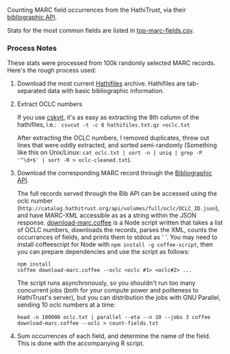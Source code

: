 Counting MARC field occurrences from the HathiTrust, via their [bibliographic API](https://www.hathitrust.org/bib_api).

Stats for the most common fields are listed in [top-marc-fields.csv](./top-marc-fields.csv).


### Process Notes

These stats were processed from 100k randomly selected MARC records. Here's the rough process used:

1. Download the most current [Hathifiles](https://www.hathitrust.org/hathifiles) archive. Hathifiles are tab-separated data with basic bibliographic information.

2. Extract OCLC numbers
    
   If you use [cskvit](csvkit.readthedocs.org), it's as easy as extracting the 8th column of the hathifiles, i.e.:
   ``` csvcut -t -c 8 hathifiles.txt.gz >oclc.txt```
   
   After extracting the OCLC numbers, I removed duplicates, threw out lines that were oddly extracted, and sorted semi-randomly (Something like this on Unix/Linux: ```cat oclc.txt | sort -n | uniq | grep -P '^\d+$' | sort -R > oclc-cleaned.txt```).

3. Download the corresponding MARC record through the [Bibliographic API](https://www.hathitrust.org/bib_api).
   
   The full records served through the Bib API can be accessed using the oclc number (`http://catalog.hathitrust.org/api/volumes/full/oclc/OCLC_ID.json`), and have MARC-XML accessible as as a string within the JSON response. [download-marc.coffee](./download-marc.coffee) is a Node script written that takes a list of OCLC numbers, downloads the records, parses the XML, counts the occurrances of fields, and prints them to stdout as '<oclc> <field number>'. You may need to install coffeescript for Node with ```npm install -g coffee-script```, then you can prepare dependencies and use the script as follows:
   ```
   npm install
   coffee download-marc.coffee --oclc <oclc #1> <oclc#2> ... 
   ```
   
   The script runs asynchronously, so you shouldn't run too many concurrent jobs (both for your compute power and politeness to HathiTrust's server),  but you can distribution the jobs with GNU Parallel, sending 10 oclc numbers at a time:
   ```
   head -n 100000 oclc.txt | parallel --eta --n 10 --jobs 3 coffee download-marc.coffee --oclc > count-fields.txt
   ```

4. Sum occurrences of each field, and determine the name of the field.
   This is done with the accompanying R script.
